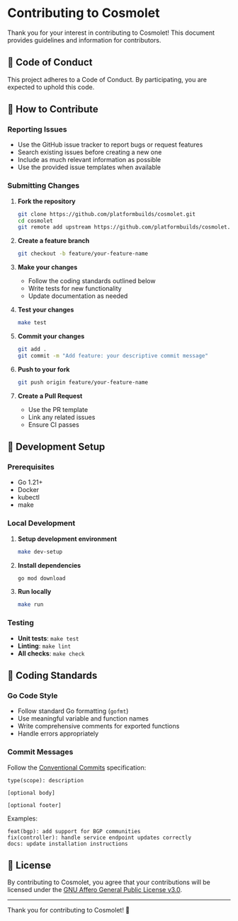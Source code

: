 # Contributing to Cosmolet

Thank you for your interest in contributing to Cosmolet! This document provides guidelines and information for contributors.

## 🤝 Code of Conduct

This project adheres to a Code of Conduct. By participating, you are expected to uphold this code.

## 🎯 How to Contribute

### Reporting Issues

- Use the GitHub issue tracker to report bugs or request features
- Search existing issues before creating a new one
- Include as much relevant information as possible
- Use the provided issue templates when available

### Submitting Changes

1. **Fork the repository**
   ```bash
   git clone https://github.com/platformbuilds/cosmolet.git
   cd cosmolet
   git remote add upstream https://github.com/platformbuilds/cosmolet.git
   ```

2. **Create a feature branch**
   ```bash
   git checkout -b feature/your-feature-name
   ```

3. **Make your changes**
   - Follow the coding standards outlined below
   - Write tests for new functionality
   - Update documentation as needed

4. **Test your changes**
   ```bash
   make test
   ```

5. **Commit your changes**
   ```bash
   git add .
   git commit -m "Add feature: your descriptive commit message"
   ```

6. **Push to your fork**
   ```bash
   git push origin feature/your-feature-name
   ```

7. **Create a Pull Request**
   - Use the PR template
   - Link any related issues
   - Ensure CI passes

## 🔧 Development Setup

### Prerequisites

- Go 1.21+
- Docker
- kubectl
- make

### Local Development

1. **Setup development environment**
   ```bash
   make dev-setup
   ```

2. **Install dependencies**
   ```bash
   go mod download
   ```

3. **Run locally**
   ```bash
   make run
   ```

### Testing

- **Unit tests**: `make test`
- **Linting**: `make lint`
- **All checks**: `make check`

## 📝 Coding Standards

### Go Code Style

- Follow standard Go formatting (`gofmt`)
- Use meaningful variable and function names
- Write comprehensive comments for exported functions
- Handle errors appropriately

### Commit Messages

Follow the [Conventional Commits](https://www.conventionalcommits.org/) specification:

```
type(scope): description

[optional body]

[optional footer]
```

Examples:
```
feat(bgp): add support for BGP communities
fix(controller): handle service endpoint updates correctly
docs: update installation instructions
```

## 📄 License

By contributing to Cosmolet, you agree that your contributions will be licensed under the [GNU Affero General Public License v3.0](LICENSE).

---

Thank you for contributing to Cosmolet! 🚀
